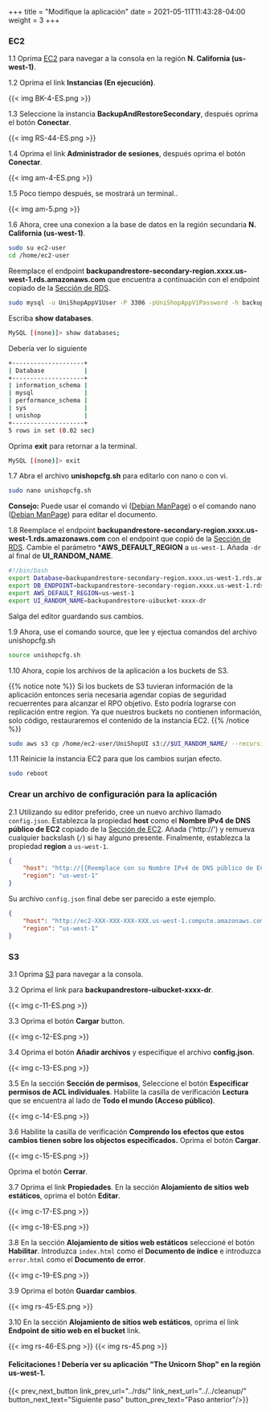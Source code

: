 +++
title = "Modifique la aplicación"
date =  2021-05-11T11:43:28-04:00
weight = 3
+++

### EC2

1.1 Oprima [EC2](https://us-west-1.console.aws.amazon.com/ec2/home?region=us-west-1#/) para navegar a la consola en la región **N. California (us-west-1)**.

1.2 Oprima el link **Instancias (En ejecución)**.

{{< img BK-4-ES.png >}}

1.3 Seleccione la instancia **BackupAndRestoreSecondary**, después oprima el botón **Conectar**.

{{< img RS-44-ES.png >}}

1.4 Oprima el link **Administrador de sesiones**, después oprima el botón **Conectar**.

{{< img am-4-ES.png >}}

1.5 Poco tiempo después, se mostrará un terminal..

{{< img am-5.png >}}


1.6 Ahora, cree una conexion a la base de datos en la región secundaria **N. California (us-west-1)**. 
```sh
sudo su ec2-user
cd /home/ec2-user
```
Reemplace el endpoint **backupandrestore-secondary-region.xxxx.us-west-1.rds.amazonaws.com** que encuentra a continuación con el endpoint copiado de la [Sección de RDS](../rds/).

```sh
sudo mysql -u UniShopAppV1User -P 3306 -pUniShopAppV1Password -h backupandrestore-secondary-region.xxxx.us-west-1.rds.amazonaws.com
```

Escriba **show databases**.

```sh
MySQL [(none)]> show databases;
```

Debería ver lo siguiente

```sh 
+--------------------+
| Database           |
+--------------------+
| information_schema |
| mysql              |
| performance_schema |
| sys                |
| unishop            |
+--------------------+
5 rows in set (0.02 sec)

```

Oprima **exit** para retornar a la terminal.

```sh
MySQL [(none)]> exit
```

1.7 Abra el archivo **unishopcfg.sh** para editarlo con nano o con vi.

```sh
sudo nano unishopcfg.sh
```

**Consejo:** Puede usar el comando vi ([Debian ManPage]((https://manpages.debian.org/buster/vim/vi.1.en.html))) o el comando nano ([Debian ManPage](https://manpages.debian.org/stretch/nano/nano.1.en.html)) para editar el documento.

1.8 Reemplace el endpoint **backupandrestore-secondary-region.xxxx.us-west-1.rds.amazonaws.com** con el endpoint que copió de la [Sección de RDS](../rds/).  Cambie el parámetro ***AWS_DEFAULT_REGION** a `us-west-1`.  Añada `-dr` al final de **UI_RANDOM_NAME**.

```sh
#!/bin/bash
export Database=backupandrestore-secondary-region.xxxx.us-west-1.rds.amazonaws.com
export DB_ENDPOINT=backupandrestore-secondary-region.xxxx.us-west-1.rds.amazonaws.com
export AWS_DEFAULT_REGION=us-west-1
export UI_RANDOM_NAME=backupandrestore-uibucket-xxxx-dr
```

Salga del editor guardando sus cambios.

1.9 Ahora, use el comando source, que lee y ejectua comandos del archivo unishopcfg.sh

```sh
source unishopcfg.sh
```

1.10 Ahora, copie los archivos de la aplicación a los buckets de S3. 

{{% notice note %}}
Si los buckets de S3 tuvieran información de la aplicación entonces sería necesaria agendar copias de seguridad recuerrentes para alcanzar el RPO objetivo. Esto podría lograrse con replicación entre region. Ya que nuestros buckets no contienen información, solo código, restauraremos el contenido de la instancia EC2.
{{% /notice %}}

```sh
sudo aws s3 cp /home/ec2-user/UniShopUI s3://$UI_RANDOM_NAME/ --recursive --grants read=uri=http://acs.amazonaws.com/groups/global/AllUsers
```

1.11 Reinicie la instancia EC2 para que los cambios surjan efecto.

```sh
sudo reboot
```

### Crear un archivo de configuración para la aplicación

2.1 Utilizando su editor preferido, cree un nuevo archivo llamado `config.json`. Establezca la propiedad **host** como el **Nombre IPv4 de DNS público de EC2** copiado de la [Sección de EC2](../ec2/).  Añada ('http://') y remueva cualquier backslash (`/`) si hay alguno presente.  Finalmente, establezca la propiedad **region** a `us-west-1`.

```json
{
    "host": "http://{{Reemplace con su Nombre IPv4 de DNS público de EC2 copiado de la sección de EC2}}",
    "region": "us-west-1"
}
```

Su archivo `config.json` final debe ser parecido a este ejemplo.

```json
{
    "host": "http://ec2-XXX-XXX-XXX-XXX.us-west-1.compute.amazonaws.com",
    "region": "us-west-1"
}
```

### S3

3.1 Oprima [S3](https://console.aws.amazon.com/s3/home?region=us-east-1#/) para navegar a la consola.

3.2 Oprima el link para **backupandrestore-uibucket-xxxx-dr**.

{{< img c-11-ES.png >}}

3.3 Oprima el botón **Cargar** button.

{{< img c-12-ES.png >}}

3.4 Oprima el botón **Añadir archivos** y especifique el archivo **config.json**.

{{< img c-13-ES.png >}}

3.5 En la sección **Sección de permisos**, Seleccione el botón **Especificar permisos de ACL individuales**.  Habilite la casilla de verificación **Lectura** que se encuentra al lado de **Todo el mundo (Acceso público)**.

{{< img c-14-ES.png >}}

3.6 Habilite la casilla de verificación **Comprendo los efectos que estos cambios tienen sobre los objectos especificados.** Oprima el botón **Cargar**.

{{< img c-15-ES.png >}}

Oprima el botón **Cerrar**.

3.7 Oprima el link **Propiedades**.  En la sección **Alojamiento de sitios web estáticos**, oprima el botón **Editar**.

{{< img c-17-ES.png >}}

{{< img c-18-ES.png >}}

3.8 En la sección **Alojamiento de sitios web estáticos** seleccioné el botón **Habilitar**.  Introduzca `index.html` como el **Documento de índice** e introduzca `error.html` como el **Documento de error**.

{{< img c-19-ES.png >}}

3.9 Oprima el botón **Guardar cambios**.

{{< img rs-45-ES.png >}}

3.10 En la sección **Alojamiento de sitios web estáticos**,  oprima el link **Endpoint de sitio web en el bucket** link.

{{< img rs-46-ES.png >}}
{{< img rs-45.png >}}

#### Felicitaciones !  Debería ver su aplicación "The Unicorn Shop" en la región **us-west-1**.

{{< prev_next_button link_prev_url="../rds/" link_next_url="../../cleanup/" button_next_text="Siguiente paso" button_prev_text="Paso anterior"/>}}

